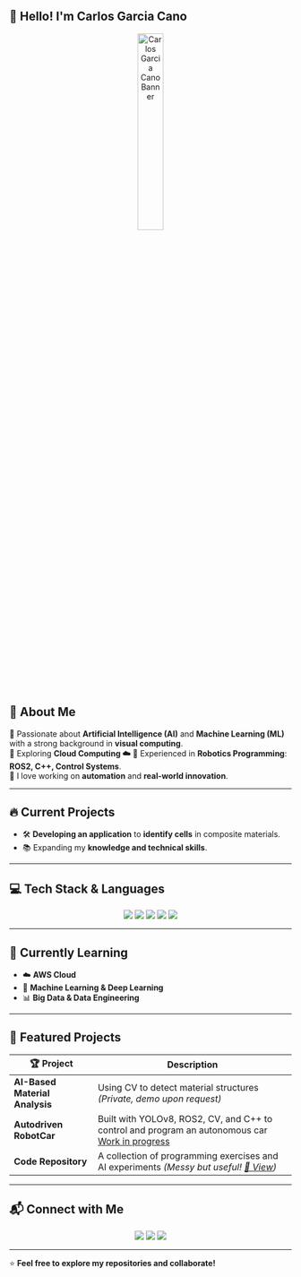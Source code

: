 
## 👋 Hello! I'm Carlos Garcia Cano  


<p align="center">
  <img src="https://github.com/user-attachments/assets/a701aa0b-966b-49f3-a5fb-f011842666d0" alt="Carlos Garcia Cano Banner" width="30%">
</p>



## 🚀 About Me  
🔹 Passionate about **Artificial Intelligence (AI)** and **Machine Learning (ML)** with a strong background in **visual computing**.  
🔹 Exploring **Cloud Computing ☁️**
🔹 Experienced in **Robotics Programming**: **ROS2, C++, Control Systems**.  
🔹 I love working on **automation** and **real-world innovation**.  

---

## 🔥 Current Projects  
- 🛠️ **Developing an application** to **identify cells** in composite materials.  
- 📚 Expanding my **knowledge and technical skills**.  

---

## 💻 Tech Stack & Languages  
<p align="center">
  <a href="https://www.python.org/"><img src="https://img.shields.io/badge/Python-3776AB?style=for-the-badge&logo=python&logoColor=white"></a>
  <a href="https://isocpp.org/"><img src="https://img.shields.io/badge/C++-00599C?style=for-the-badge&logo=c%2B%2B&logoColor=white"></a>
  <a href="https://www.postgresql.org/"><img src="https://img.shields.io/badge/SQL-4479A1?style=for-the-badge&logo=postgresql&logoColor=white"></a>
  <a href="https://www.linux.org/"><img src="https://img.shields.io/badge/Linux-FCC624?style=for-the-badge&logo=linux&logoColor=black"></a>
  <a href="https://www.ros.org/"><img src="https://img.shields.io/badge/ROS2-22314E?style=for-the-badge&logo=ros&logoColor=white"></a>
</p>

---

## 📖 Currently Learning  
- ☁️ **AWS Cloud**  
- 🤖 **Machine Learning & Deep Learning**  
- 📊 **Big Data & Data Engineering**  

---

## 🚀 Featured Projects  
| 🏆 Project | Description |
|------------|-------------|
| **AI-Based Material Analysis** | Using CV to detect material structures *(Private, demo upon request)* |
| **Autodriven RobotCar** | Built with YOLOv8, ROS2, CV, and C++ to control and program an autonomous car [Work in progress]() |
| **Code Repository** | A collection of programming exercises and AI experiments *(Messy but useful! [🔗 View](https://github.com/CarlosGarcia-YK/Artifitial_Vision_Codes))* |


---

## 📬 Connect with Me  
<p align="center">
  <a href="mailto:carlosg0123y@gmail.com"><img src="https://img.shields.io/badge/Email-D14836?style=for-the-badge&logo=gmail&logoColor=white"></a>
  <a href="https://www.linkedin.com/in/carlos-jesús-garcia-cano-9a9ab2189"><img src="https://img.shields.io/badge/LinkedIn-0077B5?style=for-the-badge&logo=linkedin&logoColor=white"></a>
  <a href="https://github.com/YourGitHubUsername"><img src="https://img.shields.io/badge/GitHub-100000?style=for-the-badge&logo=github&logoColor=white"></a>
</p>

---

⭐ **Feel free to explore my repositories and collaborate!**  


